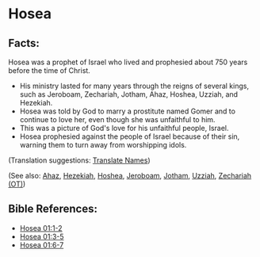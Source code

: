 # Hosea #

## Facts: ##

Hosea was a prophet of Israel who lived and prophesied about 750 years before the time of Christ.

* His ministry lasted for many years through the reigns of several kings, such as Jeroboam, Zechariah, Jotham, Ahaz, Hoshea, Uzziah, and Hezekiah.
* Hosea was told by God to marry a prostitute named Gomer and to continue to love her, even though she was unfaithful to him.
* This was a picture of God's love for his unfaithful people, Israel.
* Hosea prophesied against the people of Israel because of their sin, warning them to turn away from worshipping idols.

(Translation suggestions: [Translate Names](en/ta-vol1/translate/man/translate-names))

(See also: [Ahaz](../other/ahaz.md), [Hezekiah](../other/hezekiah.md), [Hoshea](../other/hoshea.md), [Jeroboam](../other/jeroboam.md), [Jotham](../other/jotham.md), [Uzziah](../other/uzziah.md), [Zechariah (OT)](../other/zechariahot.md))

## Bible References: ##

* [Hosea 01:1-2](en/tn/hos/help/01/01)
* [Hosea 01:3-5](en/tn/hos/help/01/03)
* [Hosea 01:6-7](en/tn/hos/help/01/06)